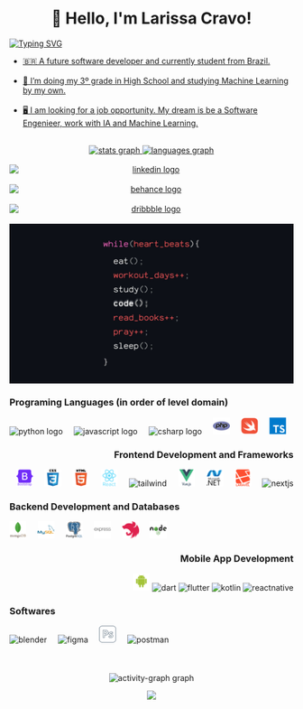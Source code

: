 <h1 align="center">👋 Hello, I'm Larissa Cravo!</h1>

<a href="https://git.io/typing-svg"><img src="https://readme-typing-svg.herokuapp.com?font=Fira+Code&size=19&duration=3500&pause=1000&color=ff6e97&width=587&separator=%3E&lines=System.out.println(%22Hello%2C+World!%22);%3ESELECT+name++FROM+The_Bests++WHERE+nome+%3D+'Larissa';" alt="Typing SVG" />

- 🇧🇷 A future software developer and currently student from Brazil.
    <br>
    <br>
- 📕 I’m doing my 3º grade in High School and studying Machine Learning by my own.
    <br>
    <br>
 - 🖥️ I am looking for a job opportunity. My dream is be a Software Engenieer, work with IA and Machine Learning.
    <br>
    <br>

   
<div align="center"">
  <img src="https://github-readme-stats.vercel.app/api?username=L4r1ss4Cr4v0&hide_title=false&hide_rank=false&show_icons=true&include_all_commits=true&count_private=true&disable_animations=false&theme=dracula&locale=en&hide_border=false" height="150" alt="stats graph"/>
  <img src="https://github-readme-stats.vercel.app/api/top-langs?username=L4r1ss4Cr4v0&locale=en&hide_title=false&layout=compact&card_width=320&langs_count=5&theme=dracula&hide_border=false" height="150" alt="languages graph"  />
</div>

<br/>

<div align="center"">
  <a href="https://www.linkedin.com/in/larissa-cravo-154b66306/" target="_blank" style="display: flex; flex-direction: column;">
    <img src="https://img.shields.io/static/v1?message=LinkedIn&logo=linkedin&label=&color=0077B5&logoColor=white&labelColor=&style=for-the-badge" height="35" alt="linkedin logo">
  </a>

  <a href="https://www.behance.net/larissacravo1" target="_blank" style="display: flex; flex-direction: column;">
    <img src="https://img.shields.io/static/v1?message=Behance&logo=behance&label=&color=1769ff&logoColor=white&labelColor=&style=for-the-badge" height="35" alt="behance logo" />
  </a>
  
  <a href="https://dribbble.com/L4r1ss4_Cr4v0" target="_blank" style="display: flex; flex-direction: column;">
    <img src="https://img.shields.io/static/v1?message=Dribbble&logo=dribbble&label=&color=EA4C89&logoColor=white&labelColor=&style=for-the-badge" height="35" alt="dribbble logo"  />
  </a>
</div>

<img src="Img_Github.jpg" align="center"/>

<div align="left">

### Programing Languages (in order of level domain)
  
  <img src="https://cdn.jsdelivr.net/gh/devicons/devicon/icons/python/python-original.svg" height="30" alt="python logo"  />
  <img width="12" />
  <img src="https://cdn.jsdelivr.net/gh/devicons/devicon/icons/javascript/javascript-original.svg" height="30" alt="javascript logo"  />
  <img width="12" />
  <img src="https://cdn.jsdelivr.net/gh/devicons/devicon/icons/csharp/csharp-original.svg" height="30" alt="csharp logo"  />
  <img width="12" />
  <img src="https://raw.githubusercontent.com/devicons/devicon/master/icons/php/php-original.svg" height="30" alt="php logo"/>
  <img width="12" />
  <img src="https://raw.githubusercontent.com/devicons/devicon/master/icons/swift/swift-original.svg" height="30" alt="swift logo" /> 
  <img width="12" />
  <img src="https://raw.githubusercontent.com/devicons/devicon/master/icons/typescript/typescript-original.svg" height="30" alt="typescript logo"/>

</div>

<div align="right">

### Frontend Development and Frameworks
  
   <img src="https://raw.githubusercontent.com/devicons/devicon/master/icons/bootstrap/bootstrap-plain-wordmark.svg" height="30" alt="bootstrap"/>
   <img width="12" />
   <img src="https://raw.githubusercontent.com/devicons/devicon/master/icons/css3/css3-original-wordmark.svg" height="30" alt="css3"/>
   <img width="12" />
   <img src="https://raw.githubusercontent.com/devicons/devicon/master/icons/html5/html5-original-wordmark.svg" height="30" alt="html5"/>
   <img width="12" />
   <img src="https://raw.githubusercontent.com/devicons/devicon/master/icons/react/react-original-wordmark.svg" height="30" alt="react"/>
   <img width="12" />
   <img src="https://www.vectorlogo.zone/logos/tailwindcss/tailwindcss-icon.svg" height="30" alt="tailwind"/>
   <img width="12" />
   <img src="https://raw.githubusercontent.com/devicons/devicon/master/icons/vuejs/vuejs-original-wordmark.svg" height="30" alt="vuejs"/> 
   <img width="12" />
   <img src="https://raw.githubusercontent.com/devicons/devicon/master/icons/dot-net/dot-net-original-wordmark.svg" height="30" alt="dotnet" />
   <img width="12" />
   <img src="https://raw.githubusercontent.com/devicons/devicon/master/icons/laravel/laravel-plain-wordmark.svg" height="30" alt="laravel" />
   <img width="12" />
   <img src="https://cdn.worldvectorlogo.com/logos/nextjs-2.svg" height="30" alt="nextjs" />
</div>


<div align="left">

### Backend Development and Databases
  <img src="https://raw.githubusercontent.com/devicons/devicon/master/icons/mongodb/mongodb-original-wordmark.svg" height="30" alt="mongodb"/>
  <img width="12" />
  <img src="https://raw.githubusercontent.com/devicons/devicon/master/icons/mysql/mysql-original-wordmark.svg" height="30" alt="mysql" />
  <img width="12" />
  <img src="https://raw.githubusercontent.com/devicons/devicon/master/icons/postgresql/postgresql-original-wordmark.svg" height="30" alt="postgresql" /> 
  <img width="12" />
  <img src="https://raw.githubusercontent.com/devicons/devicon/master/icons/express/express-original-wordmark.svg" height="30" alt="express"/> 
  <img width="12" />
  <img src="https://raw.githubusercontent.com/devicons/devicon/master/icons/nestjs/nestjs-plain.svg" height="30" alt="nestjs"/>
  <img width="12" />
  <img src="https://raw.githubusercontent.com/devicons/devicon/master/icons/nodejs/nodejs-original-wordmark.svg" height="30" alt="nodejs"/> 
</div>

<div align="right">

### Mobile App Development
  <img src="https://raw.githubusercontent.com/devicons/devicon/master/icons/android/android-original-wordmark.svg" height="30" alt="android"/> 
  <img src="https://www.vectorlogo.zone/logos/dartlang/dartlang-icon.svg" height="30" alt="dart"/>
  <img src="https://www.vectorlogo.zone/logos/flutterio/flutterio-icon.svg" height="30" alt="flutter"/> 
  <img src="https://www.vectorlogo.zone/logos/kotlinlang/kotlinlang-icon.svg" height="30" alt="kotlin"/> 
  <img src="https://reactnative.dev/img/header_logo.svg" height="30" alt="reactnative"/>
</div>

<div align="left">

### Softwares
  <img src="https://download.blender.org/branding/community/blender_community_badge_white.svg" height="30" alt="blender" />
  <img width="12" />
  <img src="https://www.vectorlogo.zone/logos/figma/figma-icon.svg" height="30" alt="figma" />
  <img width="12" />
  <img src="https://raw.githubusercontent.com/devicons/devicon/master/icons/photoshop/photoshop-line.svg" height="30" alt="photoshop" />
  <img width="12" />
  <img src="https://www.vectorlogo.zone/logos/getpostman/getpostman-icon.svg" height="30" alt="postman" /> 
</div>
    
  <br>
  <br>
  <br>

<div align="center">
    <img src="https://github-readme-activity-graph.vercel.app/graph?username=L4r1ss4Cr4v0&radius=16&theme=dracula&area=true&order=5&hide_title=false" height="300" alt="activity-graph graph"  />

![](https://github-profile-trophy.vercel.app/?username=L4r1ss4Cr4v0&theme=dracula&no-frame=false&no-bg=false&margin-w=4)

</div>
